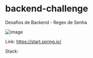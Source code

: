 # backend-challenge
Desafios de Backend - Regex de Senha

![image](https://user-images.githubusercontent.com/3165840/113613363-825dac00-9627-11eb-8191-35c9aea1bea4.png)

Link: https://start.spring.io/

Stack: 
